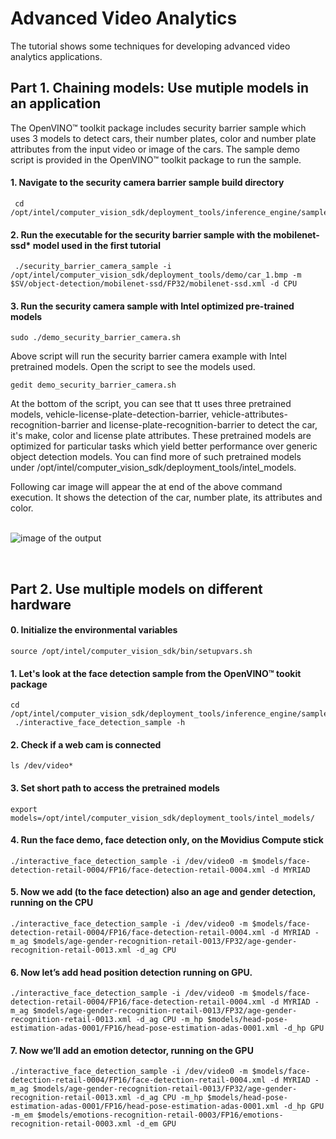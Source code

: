 # Advanced Video Analytics
The tutorial shows some techniques for developing advanced video analytics applications.

## Part 1. Chaining models: Use mutiple models in an application

The OpenVINO™ toolkit package includes security barrier sample which uses 3 models to detect cars, their number plates, color and number plate attributes from the input video or image of the cars. The sample demo script is provided in the OpenVINO™ toolkit package to run the sample. 

#### 1. Navigate to the security camera barrier sample build directory

	 cd /opt/intel/computer_vision_sdk/deployment_tools/inference_engine/samples/build/intel64/Release
  
#### 2. Run the executable for the security barrier sample with the mobilenet-ssd* model used in the first tutorial

	 ./security_barrier_camera_sample -i /opt/intel/computer_vision_sdk/deployment_tools/demo/car_1.bmp -m $SV/object-detection/mobilenet-ssd/FP32/mobilenet-ssd.xml -d CPU
 
#### 3. Run the security camera sample with Intel optimized pre-trained models 

    sudo ./demo_security_barrier_camera.sh

Above script will run the security barrier camera example with Intel pretrained models. Open the script to see the models used.

	gedit demo_security_barrier_camera.sh

At the bottom of the script, you can see that tt uses three pretrained models, vehicle-license-plate-detection-barrier, vehicle-attributes-recognition-barrier and license-plate-recognition-barrier to detect the car, it's make, color and license plate attributes. These pretrained models are optimized for particular tasks which yield better performance over generic object detection models. You can find more of such pretrained models under /opt/intel/computer_vision_sdk/deployment_tools/intel_models. 
 
Following car image will appear the at end of the above command execution. It shows the detection of the car, number plate, its attributes and color.  
<br>

![image of the output](https://github.com/intel-iot-devkit/smart-video-workshop/blob/master/images/sampleop.png "car")

<br>


## Part 2. Use multiple models on different hardware

#### 0. Initialize the environmental variables

	source /opt/intel/computer_vision_sdk/bin/setupvars.sh

#### 1. Let's look at the face detection sample from the OpenVINO™ tookit package
	
	cd /opt/intel/computer_vision_sdk/deployment_tools/inference_engine/samples/build/intel64/Release
	 ./interactive_face_detection_sample -h
	 
#### 2. Check if a web cam is connected

	ls /dev/video*

#### 3. Set short path to access the pretrained models

	export models=/opt/intel/computer_vision_sdk/deployment_tools/intel_models/
	
#### 4. Run the face demo, face detection only, on the Movidius Compute stick

	./interactive_face_detection_sample -i /dev/video0 -m $models/face-detection-retail-0004/FP16/face-detection-retail-0004.xml -d MYRIAD

#### 5. Now we add (to the face detection) also an age and gender detection, running on the CPU

	./interactive_face_detection_sample -i /dev/video0 -m $models/face-detection-retail-0004/FP16/face-detection-retail-0004.xml -d MYRIAD -m_ag $models/age-gender-recognition-retail-0013/FP32/age-gender-recognition-retail-0013.xml -d_ag CPU 


#### 6. Now let’s add head position detection running on GPU.
 
 	./interactive_face_detection_sample -i /dev/video0 -m $models/face-detection-retail-0004/FP16/face-detection-retail-0004.xml -d MYRIAD -m_ag $models/age-gender-recognition-retail-0013/FP32/age-gender-recognition-retail-0013.xml -d_ag CPU -m_hp $models/head-pose-estimation-adas-0001/FP16/head-pose-estimation-adas-0001.xml -d_hp GPU

#### 7. Now we’ll add an emotion detector, running on the GPU
	
	./interactive_face_detection_sample -i /dev/video0 -m $models/face-detection-retail-0004/FP16/face-detection-retail-0004.xml -d MYRIAD -m_ag $models/age-gender-recognition-retail-0013/FP32/age-gender-recognition-retail-0013.xml -d_ag CPU -m_hp $models/head-pose-estimation-adas-0001/FP16/head-pose-estimation-adas-0001.xml -d_hp GPU -m_em $models/emotions-recognition-retail-0003/FP16/emotions-recognition-retail-0003.xml -d_em GPU
	

	

